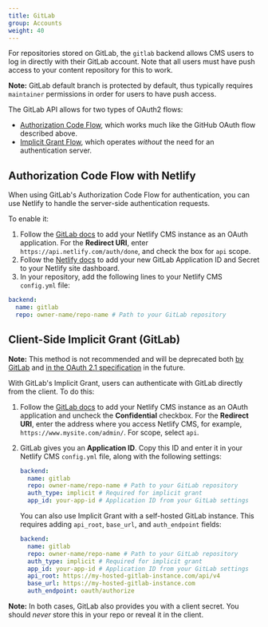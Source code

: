 ```yaml
---
title: GitLab
group: Accounts
weight: 40
---
```

For repositories stored on GitLab, the `gitlab` backend allows CMS users to log in directly with their GitLab account. Note that all users must have push access to your content repository for this to work.

**Note:** GitLab default branch is protected by default, thus typically requires `maintainer` permissions in order for users to have push access.

The GitLab API allows for two types of OAuth2 flows:

* [Authorization Code Flow](https://docs.gitlab.com/ce/api/oauth2.html#authorization-code-flow), which works much like the GitHub OAuth flow described above.
* [Implicit Grant Flow](https://docs.gitlab.com/ce/api/oauth2.html#implicit-grant-flow), which operates *without* the need for an authentication server.

## Authorization Code Flow with Netlify

When using GitLab's Authorization Code Flow for authentication, you can use Netlify to handle the server-side authentication requests.

To enable it:

1. Follow the [GitLab docs](https://docs.gitlab.com/ee/integration/oauth_provider.html#adding-an-application-through-the-profile) to add your Netlify CMS instance as an OAuth application. For the **Redirect URI**, enter `https://api.netlify.com/auth/done`, and check the box for `api` scope.
2. Follow the [Netlify docs](https://www.netlify.com/docs/authentication-providers/#using-an-authentication-provider) to add your new GitLab Application ID and Secret to your Netlify site dashboard.
3. In your repository, add the following lines to your Netlify CMS `config.yml` file:

```yaml
backend:
  name: gitlab
  repo: owner-name/repo-name # Path to your GitLab repository
```

## Client-Side Implicit Grant (GitLab)

**Note:** This method is not recommended and will be deprecated both [by GitLab](https://gitlab.com/gitlab-org/gitlab/-/issues/288516) and [in the OAuth 2.1 specification](https://oauth.net/2.1/) in the future.

With GitLab's Implicit Grant, users can authenticate with GitLab directly from the client. To do this:

1. Follow the [GitLab docs](https://docs.gitlab.com/ee/integration/oauth_provider.html#adding-an-application-through-the-profile) to add your Netlify CMS instance as an OAuth application and uncheck the **Confidential** checkbox. For the **Redirect URI**, enter the address where you access Netlify CMS, for example, `https://www.mysite.com/admin/`. For scope, select `api`.
2. GitLab gives you an **Application ID**. Copy this ID and enter it in your Netlify CMS `config.yml` file, along with the following settings:

   ```yaml
   backend:
     name: gitlab
     repo: owner-name/repo-name # Path to your GitLab repository
     auth_type: implicit # Required for implicit grant
     app_id: your-app-id # Application ID from your GitLab settings
   ```

   You can also use Implicit Grant with a self-hosted GitLab instance. This requires adding `api_root`, `base_url`, and `auth_endpoint` fields:

   ```yaml
   backend:
     name: gitlab
     repo: owner-name/repo-name # Path to your GitLab repository
     auth_type: implicit # Required for implicit grant
     app_id: your-app-id # Application ID from your GitLab settings
     api_root: https://my-hosted-gitlab-instance.com/api/v4
     base_url: https://my-hosted-gitlab-instance.com
     auth_endpoint: oauth/authorize
   ```

**Note:** In both cases, GitLab also provides you with a client secret. You should *never* store this in your repo or reveal it in the client.
